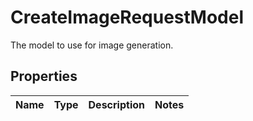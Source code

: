 

# CreateImageRequestModel

The model to use for image generation.

## Properties

| Name | Type | Description | Notes |
|------------ | ------------- | ------------- | -------------|



